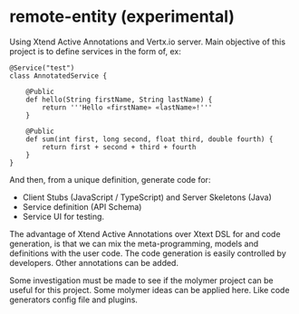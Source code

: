 # remote-entity (experimental)

Using Xtend Active Annotations and Vertx.io server.
Main objective of this project is to define services in the form of, ex:
```
@Service("test")
class AnnotatedService {
	
	@Public
	def hello(String firstName, String lastName) {
		return '''Hello «firstName» «lastName»!'''
	}
	
	@Public
	def sum(int first, long second, float third, double fourth) {
		return first + second + third + fourth
	}
}
```

And then, from a unique definition, generate code for:
* Client Stubs (JavaScript / TypeScript) and Server Skeletons (Java)
* Service definition (API Schema)
* Service UI for testing.

The advantage of Xtend Active Annotations over Xtext DSL for and code generation, is that we can mix the meta-programming, models and definitions with the user code. 
The code generation is easily controlled by developers. Other annotations can be added.

Some investigation must be made to see if the molymer project can be useful for this project.
Some molymer ideas can be applied here. Like code generators config file and plugins.
